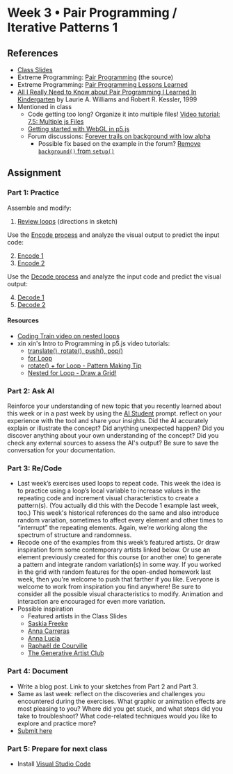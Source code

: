 # Week 3 • Pair Programming / Iterative Patterns 1

## References

- [Class
  Slides](https://drive.google.com/drive/folders/1iH0ERUaMkSCn_7A9F4bnBWwMHJmu04ak?usp=sharing)
- Extreme Programming: [Pair
  Programming](http://www.extremeprogramming.org/rules/pair.html) (the source)
- Extreme Programming: [Pair Programming Lessons
  Learned](http://www.extremeprogramming.org/stories/pair.html)
- [All I Really Need to Know about Pair Programming I Learned In
  Kindergarten](https://drive.google.com/drive/folders/1iH0ERUaMkSCn_7A9F4bnBWwMHJmu04ak?usp=sharing)
  by Laurie A. Williams and  Robert R. Kessler, 1999
- Mentioned in class
  - Code getting too long? Organize it into multiple files! [Video tutorial:
    7.5: Multiple js Files](https://www.youtube.com/watch?v=Yk18ZKvXBj4)
  - [Getting started with WebGL in
    p5.js](https://thecodingtrain.com/tracks/webgl)
  - Forum discussions: [Forever trails on background with low
    alpha](https://discourse.processing.org/t/forever-trails-on-background-with-low-alpha/42541)
    - Possible fix based on the example in the forum? [Remove `background()` from `setup()`](https://editor.p5js.org/enickles/sketches/3WF4lLfrJ)

## Assignment

### Part 1: Practice

Assemble and modify:

1. [Review loops](https://editor.p5js.org/enickles/sketches/Qo7DHHcFk)
  (directions in sketch)

Use the [Encode
process](https://github.com/ellennickles/code-your-way-s24/blob/main/encode.md)
and analyze the visual output to predict the input code:

2. [Encode 1](https://editor.p5js.org/enickles/full/iu3hqCt1e)
3. [Encode 2](https://editor.p5js.org/enickles/full/sTAx_W5n_)

Use the [Decode
process](https://github.com/ellennickles/code-your-way-s24/blob/main/decode.md)
and analyze the input code and predict the visual output:

4. [Decode
   1](https://github.com/ellennickles/code-your-way-s24/blob/main/week3/decode1.js)
5. [Decode
   2](https://github.com/ellennickles/code-your-way-s24/blob/main/week3/decode2.js)

#### Resources

- [Coding Train video on nested
  loops](https://thecodingtrain.com/tracks/code-programming-with-p5-js/code/4-loops/2-nested)
- xin xin's Intro to Programming in p5.js video tutorials:
  - [translate(), rotate(), push(),
    pop()](https://www.youtube.com/watch?v=maTfm84mLbo)
  - [for Loop](https://www.youtube.com/watch?v=QdGeb0H5idM)
  - [rotate() + for Loop - Pattern Making
    Tip](https://www.youtube.com/watch?v=kP-RkS70Lm8)
  - [Nested for Loop - Draw a
    Grid!](https://www.youtube.com/watch?v=FAVvj1M6klc)

### Part 2: Ask AI

Reinforce your understanding of new topic that you recently learned about this
week or in a past week by using the [AI
Student](https://github.com/ellennickles/code-your-way-s24/blob/main/ai-assisted-learning.md#ai-as-student)
prompt. reflect on your experience with the tool and share your insights. Did
the AI accurately explain or illustrate the concept? Did anything unexpected
happen? Did you discover anything about your own understanding of the concept?
Did you check any external sources to assess the AI's output? Be sure to save the conversation for your documentation.

### Part 3: Re/Code

- Last week’s exercises used loops to repeat code. This week the idea is to
  practice using a loop’s local variable to increase values in the repeating
  code and increment visual characteristics to create a pattern(s). (You
  actually did this with the Decode 1 example last week, too.) This week's
  historical references do the same and also introduce random variation,
  sometimes to affect every element and other times to “interrupt” the repeating
  elements. Again, we’re working along the spectrum of structure and randomness.
- Recode one of the examples from this week’s featured artists. Or draw
  inspiration form some contemporary artists linked below. Or use an element
  previously created for this course (or another one) to generate a pattern and
  integrate random variation(s) in some way. If you worked in the grid with
  random features for the open-ended homework last week, then you're welcome to
  push that farther if you like. Everyone is welcome to work from
  inspiration you find anywhere! Be sure to consider all the possible visual
  characteristics to modify. Animation and interaction are encouraged for even
  more variation.
- Possible inspiration
  - Featured artists in the Class Slides
  - [Saskia Freeke](https://sasj.nl/portfolio/)
  - [Anna Carreras](https://www.annacarreras.com/)
  - [Anna Lucia](https://twitter.com/annaluciacodes)
  - [Raphaël de Courville](https://twitter.com/sableraph)
  - [The Generative Artist Club](https://www.genartclub.com/)

### Part 4: Document

- Write a blog post. Link to your sketches from Part 2 and Part 3.
- Same as last week: reflect on the discoveries and challenges you encountered
  during the exercises. What graphic or animation effects are most pleasing to
  you? Where did you get stuck, and what steps did you take to troubleshoot?
  What code-related techniques would you like to explore and practice more?
- [Submit here](https://forms.gle/ec4VxRgt8CtAjDGU7)

### Part 5: Prepare for next class

- Install [Visual Studio Code](https://code.visualstudio.com/)
